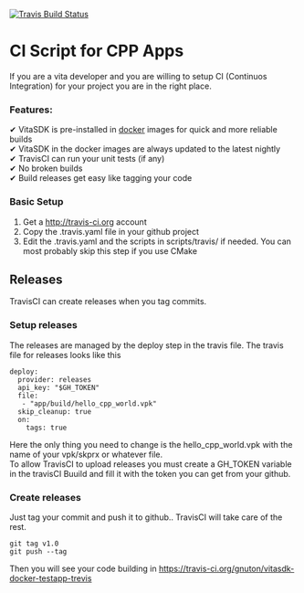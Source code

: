 [![Travis Build Status](https://travis-ci.org/gnuton/vitasdk-docker-testapp-trevis.svg?branch=master)](https://travis-ci.org/gnuton/vitasdk-docker-testapp-trevis)

# CI Script for CPP Apps
If you are a vita developer and you are willing to setup CI (Continuos Integration) for your project you are in the right place.

### Features:  
  ✔ VitaSDK is pre-installed in [docker](https://github.com/gnuton/vitasdk-docker) images for quick and more reliable builds   
  ✔ VitaSDK in the docker images are always updated to the latest nightly  
  ✔ TravisCI can run your unit tests (if any)  
  ✔ No broken builds  
  ✔ Build releases get easy like tagging your code  

### Basic Setup
1. Get a http://travis-ci.org account
2. Copy the .travis.yaml file in your github project
3. Edit the .travis.yaml and the scripts in scripts/travis/ if needed. You can most probably skip this step if you use CMake

## Releases
TravisCI can create releases when you tag commits.

### Setup releases
The releases are managed by the deploy step in the travis file.
The travis file for releases looks like this
```
deploy:
  provider: releases
  api_key: "$GH_TOKEN"
  file: 
   - "app/build/hello_cpp_world.vpk"
  skip_cleanup: true
  on:
    tags: true
```
Here the only thing you need to change is the hello_cpp_world.vpk with the name of your vpk/skprx or whatever file.  
To allow TravisCI to upload releases you must create a GH_TOKEN variable in the travisCI Buuild and fill it with the token you can get from your github.

### Create releases
Just tag your commit and push it to github.. TravisCI will take care of the rest.
```
git tag v1.0
git push --tag
```
Then you will see your code building in https://travis-ci.org/gnuton/vitasdk-docker-testapp-trevis
